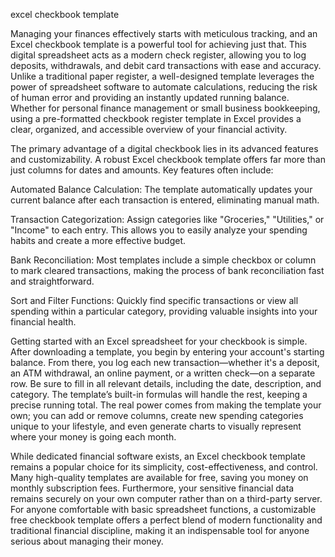 excel checkbook template


Managing your finances effectively starts with meticulous tracking, and an Excel checkbook template is a powerful tool for achieving just that. This digital spreadsheet acts as a modern check register, allowing you to log deposits, withdrawals, and debit card transactions with ease and accuracy. Unlike a traditional paper register, a well-designed template leverages the power of spreadsheet software to automate calculations, reducing the risk of human error and providing an instantly updated running balance. Whether for personal finance management or small business bookkeeping, using a pre-formatted checkbook register template in Excel provides a clear, organized, and accessible overview of your financial activity.



The primary advantage of a digital checkbook lies in its advanced features and customizability. A robust Excel checkbook template offers far more than just columns for dates and amounts. Key features often include:



    
Automated Balance Calculation: The template automatically updates your current balance after each transaction is entered, eliminating manual math.

    
Transaction Categorization: Assign categories like \"Groceries,\" \"Utilities,\" or \"Income\" to each entry. This allows you to easily analyze your spending habits and create a more effective budget.

    
Bank Reconciliation: Most templates include a simple checkbox or column to mark cleared transactions, making the process of bank reconciliation fast and straightforward.

    
Sort and Filter Functions: Quickly find specific transactions or view all spending within a particular category, providing valuable insights into your financial health.





Getting started with an Excel spreadsheet for your checkbook is simple. After downloading a template, you begin by entering your account's starting balance. From there, you log each new transaction—whether it's a deposit, an ATM withdrawal, an online payment, or a written check—on a separate row. Be sure to fill in all relevant details, including the date, description, and category. The template’s built-in formulas will handle the rest, keeping a precise running total. The real power comes from making the template your own; you can add or remove columns, create new spending categories unique to your lifestyle, and even generate charts to visually represent where your money is going each month.



While dedicated financial software exists, an Excel checkbook template remains a popular choice for its simplicity, cost-effectiveness, and control. Many high-quality templates are available for free, saving you money on monthly subscription fees. Furthermore, your sensitive financial data remains securely on your own computer rather than on a third-party server. For anyone comfortable with basic spreadsheet functions, a customizable free checkbook template offers a perfect blend of modern functionality and traditional financial discipline, making it an indispensable tool for anyone serious about managing their money.
